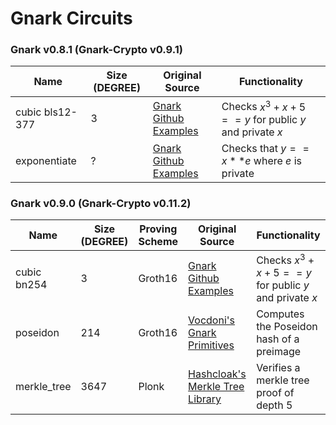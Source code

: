 # Gnark Circuits

### Gnark v0.8.1 (Gnark-Crypto v0.9.1)

| Name | Size (DEGREE) | Original Source | Functionality | 
| - | - | - | - | 
| cubic bls12-377 | 3 | [Gnark Github Examples](https://github.com/Consensys/gnark/blob/master/examples/cubic/cubic.go) | Checks $x^3 + x + 5 == y$ for public $y$ and private $x$|
| exponentiate | ? | [Gnark Github Examples](https://github.com/Consensys/gnark/blob/master/examples/exponentiate/exponentiate.go) | Checks that $y == x**e$ where $e$ is private |

### Gnark v0.9.0 (Gnark-Crypto v0.11.2)
| Name | Size (DEGREE) | Proving Scheme |  Original Source | Functionality | 
| - | - | - | - | - | 
| cubic bn254 | 3 | Groth16 | [Gnark Github Examples](https://github.com/Consensys/gnark/blob/master/examples/cubic/cubic.go) | Checks $x^3 + x + 5 == y$ for public $y$ and private $x$ |
| poseidon | 214 | Groth16 | [Vocdoni's Gnark Primitives](https://github.com/vocdoni/gnark-crypto-primitives/tree/main) | Computes the Poseidon hash of a preimage  |
| merkle_tree | 3647 | Plonk | [Hashcloak's Merkle Tree Library](https://github.com/hashcloak/merkle_trees_gnark/tree/master?tab=readme-ov-file) | Verifies a merkle tree proof of depth 5 | 

